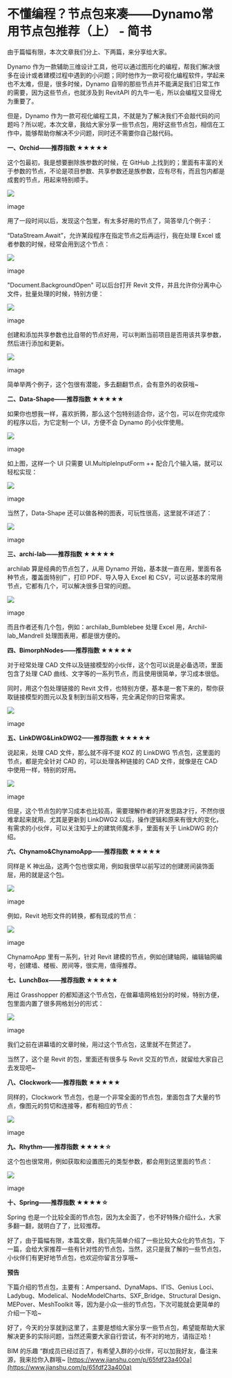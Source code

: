 # 不懂编程？节点包来凑——Dynamo常用节点包推荐（上） - 简书
由于篇幅有限，本次文章我们分上、下两篇，来分享给大家。

Dynamo 作为一款辅助三维设计工具，他可以通过图形化的编程，帮我们解决很多在设计或者建模过程中遇到的小问题；同时他作为一款可视化编程软件，学起来也不太难，但是，很多时候，Dynamo 自带的那些节点并不能满足我们日常工作的需要，因为这些节点，也就涉及到 RevitAPI 的九牛一毛，所以会编程又显得尤为重要了。

但是，Dynamo 作为一款可视化编程工具，不就是为了解决我们不会敲代码的问题吗？所以呢，本次文章，我给大家分享一些节点包，用好这些节点包，相信在工作中，能够帮助你解决不少问题，同时还不需要你自己敲代码。

**一、Orchid——推荐指数 ★★★★★**

这个包最初，我是想要删除族参数的时候，在 GitHub 上找到的；里面有丰富的关于参数的节点，不论是项目参数、共享参数还是族参数，应有尽有，而且包内都是成套的节点，用起来特别顺手。

![](https://upload-images.jianshu.io/upload_images/11877803-1bc98ddb6a135e69.jpg)

image

用了一段时间以后，发现这个包里，有太多好用的节点了，简答举几个例子：

“DataStream.Await”，允许某段程序在指定节点之后再运行，我在处理 Excel 或者参数的时候，经常会用到这个节点：

![](https://upload-images.jianshu.io/upload_images/11877803-ac902441a37d47cc.jpg)

image

"Document.BackgroundOpen" 可以后台打开 Revit 文件，并且允许你分离中心文件，批量处理的时候，特别方便：

![](https://upload-images.jianshu.io/upload_images/11877803-b17b24b36618f3b2.jpg)

image

创建和添加共享参数也比自带的节点好用，可以判断当前项目是否用该共享参数，然后进行添加和更新。

![](https://upload-images.jianshu.io/upload_images/11877803-943db5bce698d4e9.jpg)

image

简单举两个例子，这个包很有潜能，多去翻翻节点，会有意外的收获哦~

**二、Data-Shape——推荐指数 ★★★★★**

如果你也想我一样，喜欢折腾，那么这个包特别适合你，这个包，可以在你完成你的程序以后，为它定制一个 UI，方便不会 Dynamo 的小伙伴使用。

![](https://upload-images.jianshu.io/upload_images/11877803-a0ac16929e4e04a8.jpg)

image

如上图，这样一个 UI 只需要 UI.MultipleInputForm ++ 配合几个输入端，就可以轻松实现：

![](https://upload-images.jianshu.io/upload_images/11877803-3499bdd15dd64ecf.jpg)

image

当然了，Data-Shape 还可以做各种的图表，可玩性很高，这里就不详述了：

![](https://upload-images.jianshu.io/upload_images/11877803-79c4c11373afced5.jpg)

image

**三、archi-lab——推荐指数 ★★★★★**

archilab 算是经典的节点包了，从用 Dynamo 开始，基本就一直在用，里面有各种节点，覆盖面特别广，打印 PDF、导入导入 Excel 和 CSV，可以说基本的常用节点，它都有几个，可以解决很多日常的问题。

![](https://upload-images.jianshu.io/upload_images/11877803-9373d92c6fffec76.jpg)

image

而且作者还有几个包，例如：archilab_Bumblebee 处理 Excel 用，Archil-lab_Mandrell 处理图表用，都是很方便的。

**四、BimorphNodes——推荐指数 ★★★★★**

对于经常处理 CAD 文件以及链接模型的小伙伴，这个包可以说是必备选项，里面包含了处理 CAD 曲线、文字等的一系列节点，而且使用很简单，学习成本很低。

同时，用这个包处理链接的 Revit 文件，也特别方便，基本是一套下来的，帮你获取链接模型的图元以及复制到当前文档等，完全满足你的日常需求。

![](https://upload-images.jianshu.io/upload_images/11877803-c1e16371d11121d6.jpg)

image

**五、LinkDWG&LinkDWG2——推荐指数 ★★★★★**

说起来，处理 CAD 文件，那么就不得不提 KOZ 的 LinkDWG 节点包，这里面的节点，都是完全针对 CAD 的，可以处理各种链接的 CAD 文件，就像是在 CAD 中使用一样，特别的好用。

![](https://upload-images.jianshu.io/upload_images/11877803-6bace7b680447b1e.jpg)

image

但是，这个节点包的学习成本也比较高，需要理解作者的开发思路才行，不然你很难拿起来就用。尤其是更新到 LinkDWG2 以后，操作逻辑和原来有很大的变化，有需求的小伙伴，可以关注知乎上的建筑师魔术手，里面有关于 LinkDWG 的介绍。

**六、Chynamo&ChynamoApp——推荐指数 ★★★★★**

同样是 K 神出品，这两个包也很实用，例如我很早以前写过的创建房间装饰面层，用的就是这个包。

![](https://upload-images.jianshu.io/upload_images/11877803-6a6f556ccbdf4665.jpg)

image

例如，Revit 地形文件的转换，都有现成的节点：

![](https://upload-images.jianshu.io/upload_images/11877803-4f2e9670a0a09824.jpg)

image

ChynamoApp 里有一系列，针对 Revit 建模的节点，例如创建轴网，编辑轴网编号，创建墙、楼板、房间等，很实用，值得推荐。

**七、LunchBox——推荐指数 ★★★★★**

用过 Grasshopper 的都知道这个节点包，在做幕墙网格划分的时候，特别方便，包里面内置了很多网格划分的形式：

![](https://upload-images.jianshu.io/upload_images/11877803-e9698656cb3509d5.jpg)

image

我们之前在讲幕墙的文章时候，用过这个节点包，这里就不在赘述了。

当然了，这个是 Revit 的包，里面还有很多与 Revit 交互的节点，就留给大家自己去发现吧~

**八、Clockwork——推荐指数 ★★★★★**

同样的，Clockwork 节点包，也是一个非常全面的节点包，里面包含了大量的节点，像图元的剪切和连接等，都有相应的节点：

![](https://upload-images.jianshu.io/upload_images/11877803-375b02a2a35992a7.jpg)

image

**九、Rhythm——推荐指数 ★★★★☆**

这个包也很常用，例如获取和设置图元的类型参数，都会用到这里面的节点：

![](https://upload-images.jianshu.io/upload_images/11877803-a7868670d55bec68.jpg)

image

**十、Spring——推荐指数 ★★★★☆**

Spring 也是一个比较全面的节点包，因为太全面了，也不好特殊介绍什么，大家多翻一翻，就明白了了，比较推荐。

好了，由于篇幅有限，本篇文章，我们先简单介绍了一些比较大众化的节点包，下一篇，会给大家推荐一些有针对性的节点包，当然，这只是我了解的一些节点包，小伙伴们有更好地节点包，也欢迎你留言分享哦~

**预告**

下篇介绍的节点包，主要有：Ampersand、DynaMaps、IГIS、Genius Loci、Ladybug、Modelical、NodeModelCharts、SXF_Bridge、Structural Design、MEPover、MeshToolkit 等，因为是小众一些的节点包，下次可能就会更简单的介绍一下哈~

好了，今天的分享就到这里了，主要是想给大家分享一些节点包，希望能帮助大家解决更多的实际问题，当然还需要大家自行尝试，有不对的地方，请指正哈！

BIM 的乐趣 “群成员已经过百了，有希望入群的小伙伴，可以加我好友，备注来源，我来拉你入群哦~ 
 [https://www.jianshu.com/p/65fdf23a400a](https://www.jianshu.com/p/65fdf23a400a)
